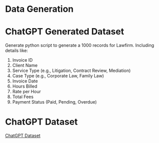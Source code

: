 # Data Generation

# ChatGPT Generated Dataset
Generate python script to generate a 1000 records for Lawfirm. Including details like:

1. Invoice ID
2. Client Name
3. Service Type (e.g., Litigation, Contract Review, Mediation)
4. Case Type (e.g., Corporate Law, Family Law)
5. Invoice Date
6. Hours Billed
7. Rate per Hour
8. Total Fees
9. Payment Status (Paid, Pending, Overdue)

# ChatGPT Dataset

[ChatGPT Dataset](https://chatgpt.com/canvas/shared/67caec365ec88191a5be50ffeb183931)
